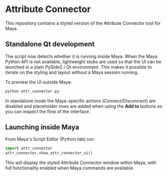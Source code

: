 # Attribute Connector

This repository contains a styled version of the Attribute Connector tool for Maya.

## Standalone Qt development

The script now detects whether it is running inside Maya. When the Maya Python API
is not available, lightweight stubs are used so that the UI can be launched in a
plain PySide2 / Qt environment. This makes it possible to iterate on the styling
and layout without a Maya session running.

To preview the UI outside Maya:

```bash
python attr_connector.py
```

In standalone mode the Maya-specific actions (Connect/Disconnect) are disabled
and placeholder rows are added when using the **Add to** buttons so you can
inspect the flow of the interface.

## Launching inside Maya

From Maya's Script Editor (Python tab) run:

```python
import attr_connector
attr_connector.show_attr_connector_ui()
```

This will display the styled Attribute Connector window within Maya, with
full functionality enabled when Maya commands are available.
